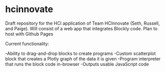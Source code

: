 # hcinnovate
Draft repository for the HCI application of Team HCInnovate (Seth, Russell, and Paige). Will consist of a web app that integrates Blockly code. Plan to host with Github Pages

Current functionality:

-Ability to drag-and-drop blocks to create programs
-Custom scatterplot block that creates a Plotly graph of the data it is given
-Program interpreter that runs the block code in-browser
-Outputs usable JavaScript code

